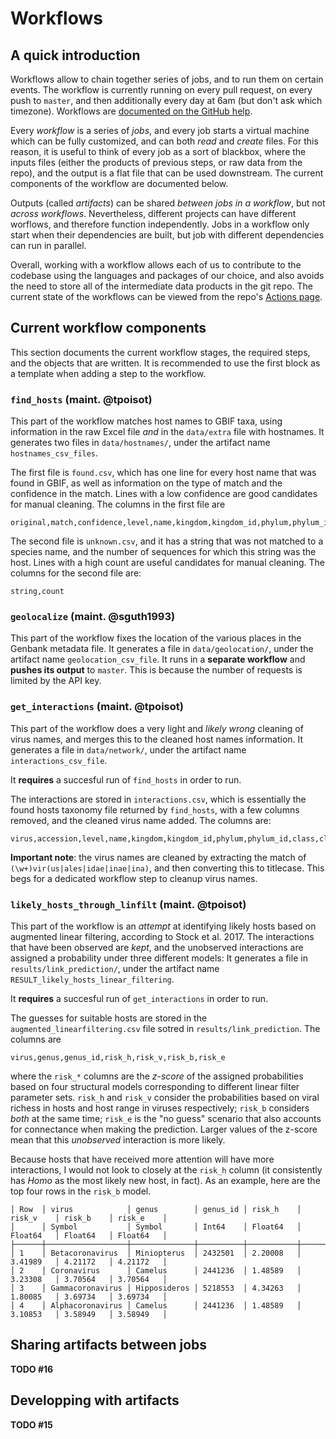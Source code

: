 # Workflows

## A quick introduction

Workflows allow to chain together series of jobs, and to run them on certain
events. The workflow is currently running on every pull request, on every push
to `master`, and then additionally every day at 6am (but don't ask which
timezone). Workflows are [documented on the GitHub help][workflow_help].

[workflow_help]: https://help.github.com/en/actions

Every *workflow* is a series of *jobs*, and every job starts a virtual machine
which can be fully customized, and can both *read* and *create* files. For this
reason, it is useful to think of every job as a sort of blackbox, where the
inputs files (either the products of previous steps, or raw data from the repo),
and the output is a flat file that can be used downstream. The current
components of the workflow are documented below.

Outputs (called *artifacts*) can be shared *between jobs in a workflow*, but not
*across workflows*. Nevertheless, different projects can have different
worflows, and therefore function independently. Jobs in a workflow only start
when their dependencies are built, but job with different dependencies can run
in parallel.

Overall, working with a workflow allows each of us to contribute to the codebase
using the languages and packages of our choice, and also avoids the need to
store all of the intermediate data products in the git repo. The current state
of the workflows can be viewed from the repo's [Actions page][actions].

[actions]: https://github.com/ViromeNet/sabecology/actions

## Current workflow components

This section documents the current workflow stages, the required steps, and the
objects that are written. It is recommended to use the first block as a template
when adding a step to the workflow.

### `find_hosts` (maint. @tpoisot)

This part of the workflow matches host names to GBIF taxa, using information in
the raw Excel file *and* in the `data/extra` file with hostnames. It generates
two files in `data/hostnames/`, under the artifact name `hostnames_csv_files`.

The first file is `found.csv`, which has one line for every host name that
was found in GBIF, as well as information on the type of match and the
confidence in the match. Lines with a low confidence are good candidates for
manual cleaning. The columns in the first file are

~~~
original,match,confidence,level,name,kingdom,kingdom_id,phylum,phylum_id,class,class_id,order,order_id,family,family_id,genus,genus_id,species,species_id
~~~

The second file is `unknown.csv`, and it has a string that was not matched to a species name, and the number of sequences for which this string was the host. Lines with a high count are useful candidates for manual cleaning. The columns for the second file are:

~~~
string,count
~~~

### `geolocalize` (maint. @sguth1993)

This part of the workflow fixes the location of the various places in the
Genbank metadata file. It generates a file in `data/geolocation/`, under the
artifact name `geolocation_csv_file`. It runs in a **separate workflow** and
**pushes its output** to `master`. This is because the number of requests is
limited by the API key.

### `get_interactions` (maint. @tpoisot)

This part of the workflow does a very light and _likely wrong_ cleaning of virus
names, and merges this to the cleaned host names information. It generates a
file in `data/network/`, under the artifact name `interactions_csv_file`.

It **requires** a succesful run of `find_hosts` in order to run.

The interactions are stored in `interactions.csv`, which is essentially the
found hosts taxonomy file returned by `find_hosts`, with a few columns removed,
and the cleaned virus name added. The columns are:

~~~
virus,accession,level,name,kingdom,kingdom_id,phylum,phylum_id,class,class_id,order,order_id,family,family_id,genus,genus_id,species,species_id
~~~

**Important note**: the virus names are cleaned by extracting the match of
`(\w+)vir(us|ales|idae|inae|ina)`, and then converting this to titlecase. This
begs for a dedicated workflow step to cleanup virus names.

### `likely_hosts_through_linfilt` (maint. @tpoisot)

This part of the workflow is an *attempt* at identifying likely hosts based on
augmented linear filtering, according to Stock et al. 2017. The interactions
that have been observed are *kept*, and the unobserved interactions are assigned
a probability under three different models: It generates a file in
`results/link_prediction/`, under the artifact name
`RESULT_likely_hosts_linear_filtering`.

It **requires** a succesful run of `get_interactions` in order to run.

The guesses for suitable hosts are stored in the `augmented_linearfiltering.csv`
file sotred in `results/link_prediction`. The columns are

~~~
virus,genus,genus_id,risk_h,risk_v,risk_b,risk_e
~~~

where the `risk_*` columns are the *z-score* of the assigned probabilities based
on four structural models corresponding to different linear filter parameter
sets. `risk_h` and `risk_v` consider the probabilities based on viral richess in
hosts and host range in viruses respectively; `risk_b` considers *both* at the
same time; `risk_e` is the "no guess" scenario that also accounts for
connectance when making the prediction. Larger values of the z-score mean that
this *unobserved* interaction is more likely.

Because hosts that have received more attention will have more interactions, I
would not look to closely at the `risk_h` column (it consistently has *Homo* as
the most likely new host, in fact). As an example, here are the top four rows in
the `risk_b` model.

~~~
│ Row  │ virus            │ genus        │ genus_id │ risk_h    │ risk_v    │ risk_b    │ risk_e    │
│      │ Symbol           │ Symbol       │ Int64    │ Float64   │ Float64   │ Float64   │ Float64   │
├──────┼──────────────────┼──────────────┼──────────┼───────────┼───────────┼───────────┼───────────┤
│ 1    │ Betacoronavirus  │ Miniopterus  │ 2432501  │ 2.20008   │ 3.41989   │ 4.21172   │ 4.21172   │
│ 2    │ Coronavirus      │ Camelus      │ 2441236  │ 1.48589   │ 3.23308   │ 3.70564   │ 3.70564   │
│ 3    │ Gammacoronavirus │ Hipposideros │ 5218553  │ 4.34263   │ 1.80085   │ 3.69734   │ 3.69734   │
│ 4    │ Alphacoronavirus │ Camelus      │ 2441236  │ 1.48589   │ 3.10853   │ 3.58949   │ 3.58949   │
~~~

## Sharing artifacts between jobs

**TODO #16**

## Developping with artifacts

**TODO #15**